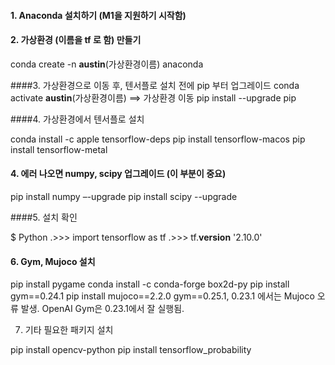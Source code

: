 #### 1. Anaconda 설치하기 (M1을 지원하기 시작함)
 
#### 2. 가상환경 (이름을 tf 로 함) 만들기
conda create -n __austin__(가상환경이름) anaconda
 
####3. 가상환경으로 이동 후, 텐서플로 설치 전에 pip 부터 업그레이드
conda activate __austin__(가상환경이름) ==> 가상환경 이동
pip install --upgrade pip
 
####4. 가상환경에서 텐서플로 설치
 
conda install -c apple tensorflow-deps
pip install tensorflow-macos
pip install tensorflow-metal
 
#### 4. 에러 나오면 numpy, scipy 업그레이드 (이 부분이 중요)
 
pip install numpy –-upgrade
pip install scipy --upgrade
 
####5. 설치 확인
 
$ Python
.>>> import tensorflow as tf
 .>>> tf.__version__
'2.10.0'
 
#### 6. Gym, Mujoco 설치
 
pip install pygame
conda install -c conda-forge box2d-py
pip install gym==0.24.1
pip install mujoco==2.2.0
gym==0.25.1, 0.23.1 에서는 Mujoco 오류 발생. OpenAI Gym은 0.23.1에서 잘 실행됨.
 
7. 기타 필요한 패키지 설치
 
pip install opencv-python
pip install tensorflow_probability
 